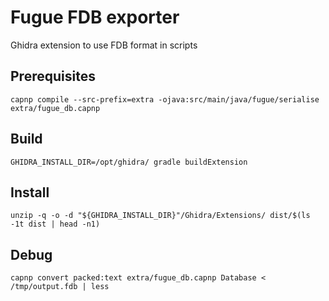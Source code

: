 # Fugue FDB exporter

Ghidra extension to use FDB format in scripts

## Prerequisites

```
capnp compile --src-prefix=extra -ojava:src/main/java/fugue/serialise extra/fugue_db.capnp
```

## Build

```
GHIDRA_INSTALL_DIR=/opt/ghidra/ gradle buildExtension
```

## Install

```
unzip -q -o -d "${GHIDRA_INSTALL_DIR}"/Ghidra/Extensions/ dist/$(ls -1t dist | head -n1)
```

## Debug

```
capnp convert packed:text extra/fugue_db.capnp Database < /tmp/output.fdb | less
```
